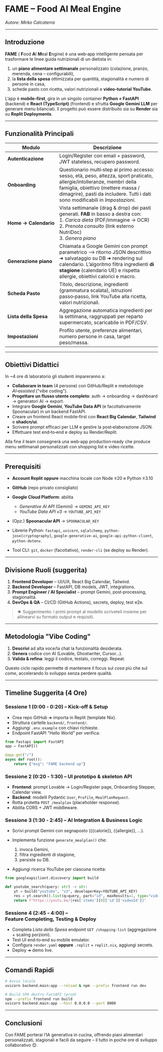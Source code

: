 # FAME – Food AI Meal Engine

*Autore: Mirko Calcaterra*

---

## Introduzione

**FAME** ( **F**ood **A**I **M**eal **E**ngine) è una web‑app intelligente pensata per trasformare le linee guida nutrizionali di un dietista in:

1. un **piano alimentare settimanale** personalizzato (colazione, pranzo, merenda, cena – configurabili),
2. la **lista della spesa** ottimizzata per quantità, stagionalità e numero di persone in casa,
3. schede pasto con ricetta, valori nutrizionali e **video‑tutorial YouTube**.

L’app è **mobile‑first**, gira in un singolo container **Python + FastAPI** (backend) e **React (TypeScript)** (frontend) e sfrutta **Google Gemini LLM** per generare menu bilanciati. Il progetto può essere distribuito sia su **Render** sia su **Replit Deployments**.

---

## Funzionalità Principali

| Modulo                | Descrizione                                                                                                                                                                                                                                      |
| --------------------- | ------------------------------------------------------------------------------------------------------------------------------------------------------------------------------------------------------------------------------------------------ |
| **Autenticazione**    | Login/Register con email + password, JWT stateless, recupero password.                                                                                                                                                                           |
| **Onboarding**        | Questionario multi‑step al primo accesso: sesso, età, peso, altezza, sport praticato, allergie/intolleranze, membri della famiglia, obiettivo (mettere massa / dimagrire), pasti da includere. Tutti i dati sono modificabili in *Impostazioni*. |
| **Home → Calendario** | Vista settimanale (drag & drop) dei pasti generati. **FAB** in basso a destra con:<br>1. *Carica dieta* (PDF/immagine → OCR)<br>2. *Prenota consulto* (link esterno NutriDoc)<br>3. *Genera piano*                                               |
| **Generazione piano** | Chiamata a Google Gemini con prompt parametrico ⟶ ritorno JSON descrittivo ➜ salvataggio su DB ➜ rendering sul calendario. L’algoritmo filtra ingredienti **di stagione** (calendario UE) e rispetta allergie, obiettivi calorici e macro.       |
| **Scheda Pasto**      | Titolo, descrizione, ingredienti (grammatura scalata), istruzioni passo‑passo, link YouTube alla ricetta, valori nutrizionali.                                                                                                                   |
| **Lista della Spesa** | Aggregazione automatica ingredienti per la settimana, raggruppati per reparto supermercato, scaricabile in PDF/CSV.                                                                                                                              |
| **Impostazioni**      | Profilo utente, preferenze alimentari, numero persone in casa, target peso/massa.                                                                                                                                                                |

---

## Obiettivi Didattici

In \~4 ore di laboratorio gli studenti impareranno a:

* **Collaborare in team** (4 persone) con GitHub/Replit e metodologie *AI‑assisted* ("vibe coding").
* **Progettare un flusso utente completo**: auth → onboarding → dashboard → generatori AI → export.
* Integrare **Google Gemini**, **YouTube Data API** (e facoltativamente Spoonacular) in un backend FastAPI.
* Creare un frontend React mobile‑first con **React Big Calendar**, **Tailwind** e **shadcn/ui**.
* Scrivere prompt efficaci per LLM e gestire la post‑elaborazione JSON.
* Effettuare test end‑to‑end e deploy su Render/Replit.

Alla fine il team consegnerà una web‑app production‑ready che produce menu settimanali personalizzati con shopping list e video ricette.

---

## Prerequisiti

* **Account Replit** **oppure** macchina locale con Node ≥20 e Python ≥3.10
* **GitHub** (repo privato consigliato)
* **Google Cloud Platform**: abilita

  * *Generative AI API* (Gemini) → `GEMINI_API_KEY`
  * *YouTube Data API v3* → `YOUTUBE_API_KEY`
* (Opz.) **Spoonacular API** → `SPOONACULAR_KEY`
* Librerie Python: `fastapi`, `uvicorn`, `sqlalchemy`, `python-jose[cryptography]`, `google-generative-ai`, `google-api-python-client`, `python-dotenv`.
* Tool CLI: `git`, `docker` (facoltativo), `render-cli` (se deploy su Render).

---

## Divisione Ruoli (suggerita)

1. **Frontend Developer** – UI/UX, React Big Calendar, Tailwind.
2. **Backend Developer** – FastAPI, DB models, JWT, integrations.
3. **Prompt Engineer / AI Specialist** – prompt Gemini, post‑processing, stagionalità.
4. **DevOps & QA** – CI/CD (GitHub Actions), secrets, deploy, test e2e.

> ★ Suggerimento: i primi prompt al modello scriveteli insieme per allinearvi su formato output e requisiti.

---

## Metodologia "Vibe Coding"

1. **Descrivi** ad alta voce/la chat la funzionalità desiderata.
2. **Genera** codice con AI (Lovable, Ghostwriter, Cursor…).
3. **Valida & refina**: leggi il codice, testalo, correggi. Repeat.

Questo ciclo rapido permette di mantenere il focus sul *cosa* più che sul *come*, accelerando lo sviluppo senza perdere qualità.

---

## Timeline Suggerita (4 Ore)

### Sessione 1 (0:00 ‑ 0:20) – Kick‑off & Setup

* Crea repo GitHub ➜ importa in Replit (template Nix).
* Struttura cartelle `backend/`, `frontend/`.
* Aggiungi `.env.example` con chiavi richieste.
* Endpoint FastAPI "Hello World" per verifica:

```python
from fastapi import FastAPI
app = FastAPI()

@app.get("/")
async def root():
    return {"msg": "FAME backend up"}
```

### Sessione 2 (0:20 ‑ 1:30) – UI prototipo & skeleton API

* **Frontend**: prompt Lovable → Login/Register page, Onboarding Stepper, Calendar view.
* **Backend**: modelli Pydantic `User`, `Profile`, `MealPlanRequest`.
* Rotta protetta `POST /mealplan` (placeholder response).
* Abilita CORS + JWT middleware.

### Sessione 3 (1:30 ‑ 2:45) – AI Integration & Business Logic

* Scrivi prompt Gemini con segnaposto ({{calorie}}, {{allergie}}, …).
* Implementa funzione `generate_mealplan()` che:

  1. invoca Gemini,
  2. filtra ingredienti di stagione,
  3. persiste su DB.
* Aggiungi ricerca YouTube per ciascuna ricetta:

```python
from googleapiclient.discovery import build

def youtube_search(query: str) -> str:
    yt = build("youtube", "v3", developerKey=YOUTUBE_API_KEY)
    res = yt.search().list(q=query, part="id", maxResults=1, type="video").execute()
    return f"https://youtu.be/{res['items'][0]['id']['videoId']}"
```

### Sessione 4 (2:45 ‑ 4:00) – Feature Completing, Testing & Deploy

* Completa *Lista della Spesa* endpoint `GET /shopping-list` (aggregazione + scaling porzioni).
* Test UI end‑to‑end su mobile emulator.
* Configura `render.yaml` **oppure** `.replit` + `replit.nix`, aggiungi secrets.
* Deploy ➜ demo live.

---

## Comandi Rapidi

```bash
# Avvio locale
uvicorn backend.main:app --reload & npm --prefix frontend run dev

# Build SPA dentro FastAPI (prod)
npm --prefix frontend run build
uvicorn backend.main:app --host 0.0.0.0 --port 8000
```

---

## Conclusioni

Con FAME porterai l’IA generativa in cucina, offrendo piani alimentari personalizzati, stagionali e facili da seguire – il tutto in poche ore di sviluppo collaborativo 😊.
